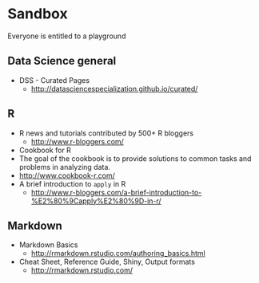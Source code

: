 # Sandbox
Everyone is entitled to a playground

## Data Science general
* DSS - Curated Pages
  * http://datasciencespecialization.github.io/curated/

## R
* R news and tutorials contributed by 500+ R bloggers
  * http://www.r-bloggers.com/
*  Cookbook for R
  * The goal of the cookbook is to provide solutions to common tasks and problems in analyzing data.
  * http://www.cookbook-r.com/
* A brief introduction to `apply` in R
  * http://www.r-bloggers.com/a-brief-introduction-to-%E2%80%9Capply%E2%80%9D-in-r/

## Markdown
* Markdown Basics
  * http://rmarkdown.rstudio.com/authoring_basics.html
* Cheat Sheet, Reference Guide, Shiny, Output formats
  * http://rmarkdown.rstudio.com/

